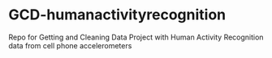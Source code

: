 GCD-humanactivityrecognition
============================

Repo for Getting and Cleaning Data Project with Human Activity Recognition data from cell phone accelerometers
